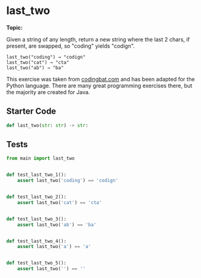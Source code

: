 # last_two
**Topic:** 



Given a string of any length, return a new string where the last 2 chars, if present, are swapped, so "coding" yields "codign".

```
last_two("coding") → "codign"
last_two("cat") → "cta"
last_two("ab") → "ba"
```

This exercise was taken from [codingbat.com](https://codingbat.com/prob/p194786) and has been adapted for the Python language. There are many great programming exercises there, but the majority are created for Java.

## Starter Code
```python
def last_two(str: str) -> str:
```

## Tests
```python
from main import last_two


def test_last_two_1():
    assert last_two('coding') == 'codign'


def test_last_two_2():
    assert last_two('cat') == 'cta'


def test_last_two_3():
    assert last_two('ab') == 'ba'


def test_last_two_4():
    assert last_two('a') == 'a'


def test_last_two_5():
    assert last_two('') == ''
```

